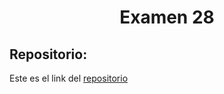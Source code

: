 <h1 align="center">Examen 28</h1>

<h2>Repositorio:</h2>

Este es el link del [repositorio](https://github.com/albabernal03/examen_28)
